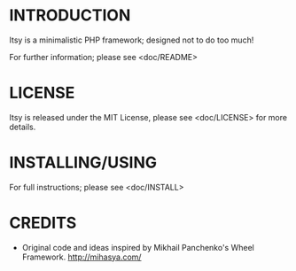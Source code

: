 INTRODUCTION
============
Itsy is a minimalistic PHP framework; designed not to do too much!

For further information; please see <doc/README>

LICENSE
============
Itsy is released under the MIT License, please see <doc/LICENSE> for more details.

INSTALLING/USING
============
For full instructions; please see <doc/INSTALL>

CREDITS
============
* Original code and ideas inspired by Mikhail Panchenko's Wheel Framework.
  <http://mihasya.com/>